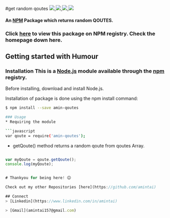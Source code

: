 #get random qoutes
<a href=https://github.com/amintai/random-qoutes>
   <img src=https://img.shields.io/github/issues/amintai/random-qoutes>
</a>
<a href=https://github.com/poojarathore30/make-me-laugh>
   <img src=https://img.shields.io/github/forks/amintai/random-qoutes>
</a>
<a href=https://github.com/poojarathore30/make-me-laugh>
   <img src=https://img.shields.io/github/stars/amintai/random-qoutes>
</a>
<a href=https://github.com/poojarathore30/make-me-laugh>
   <img src=https://img.shields.io/github/license/amintai/random-qoutes>
</a>
<!-- <a href=https://github.com/poojarathore30/make-me-laugh>
   <img src=https://img.shields.io/twitter/url?style=social>
</a> -->


#### An [NPM](https://www.npmjs.com/package/amin-qoutes) Package which returns random **QOUTES**.

### Click [here](https://www.npmjs.com/package/amin-qoutes) to view this package on NPM registry. Check the homepage down here.

## Getting started with Humour
### Installation This is a [Node.js](https://nodejs.org/en/) module available through the [npm](https://www.npmjs.com/package/amin-qoutes) registry.

Before installing, download and install  Node.js.

Installation of package is done using the npm install command:
```bash
$ npm install --save amin-qoutes

### Usage
* Requiring the module 

```javascript
var qoute = require('amin-qoutes');
```
* getQoute() method returns a random qoute from qoutes Array.

 ```javascript
 
var myQoute = qoute.getQoute();
console.log(myQoute);


# Thankyou for being here! 😊

Check out my other Repositories [here](https://github.com/amintai)

## Connect 
> [Linkedin](https://www.linkedin.com/in/amintai)

> [Gmail](amintai157@gmail.com)
